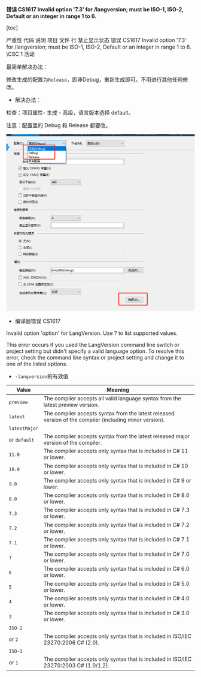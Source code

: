 **错误 CS1617 Invalid option '7.3' for /langversion; must be ISO-1, ISO-2, Default or an integer in range 1 to 6.**

[toc]

严重性 代码 说明 项目 文件 行 禁止显示状态
错误 CS1617 Invalid option '7.3' for /langversion; must be ISO-1, ISO-2, Default or an integer in range 1 to 6. \CSC 1 活动


最简单解决办法：

修改生成的配置为`Release`，即非Debug，重新生成即可。不用进行其他任何修改。

- 解决办法：

检查：项目属性- 生成 - 高级，语言版本选择 default。

注意：配置里的 Debug 和 Release 都要改。

![](img/20230208131853.png)  


- 编译器错误 CS1617

Invalid option 'option' for LangVersion. Use <LangVersion>?</LangVersion> to list supported values.

This error occurs if you used the LangVersion command line switch or project setting but didn't specify a valid language option. To resolve this error, check the command line syntax or project setting and change it to one of the listed options.

- `-langversion`的有效值

| Value | Meaning |
| --- | --- |
| `preview` | The compiler accepts all valid language syntax from the latest preview version. |
| `latest` | The compiler accepts syntax from the latest released version of the compiler (including minor version). |
| `latestMajor`  
or `default` | The compiler accepts syntax from the latest released major version of the compiler. |
| `11.0` | The compiler accepts only syntax that is included in C# 11 or lower. |
| `10.0` | The compiler accepts only syntax that is included in C# 10 or lower. |
| `9.0` | The compiler accepts only syntax that is included in C# 9 or lower. |
| `8.0` | The compiler accepts only syntax that is included in C# 8.0 or lower. |
| `7.3` | The compiler accepts only syntax that is included in C# 7.3 or lower. |
| `7.2` | The compiler accepts only syntax that is included in C# 7.2 or lower. |
| `7.1` | The compiler accepts only syntax that is included in C# 7.1 or lower. |
| `7` | The compiler accepts only syntax that is included in C# 7.0 or lower. |
| `6` | The compiler accepts only syntax that is included in C# 6.0 or lower. |
| `5` | The compiler accepts only syntax that is included in C# 5.0 or lower. |
| `4` | The compiler accepts only syntax that is included in C# 4.0 or lower. |
| `3` | The compiler accepts only syntax that is included in C# 3.0 or lower. |
| `ISO-2`  
or `2` | The compiler accepts only syntax that is included in ISO/IEC 23270:2006 C# (2.0). |
| `ISO-1`  
or `1` | The compiler accepts only syntax that is included in ISO/IEC 23270:2003 C# (1.0/1.2). |
